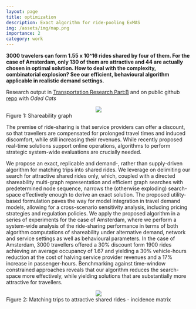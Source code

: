 ```yaml
---
layout: page
title: optimization
description: Exact algorithm for ride-pooling ExMAS
img: /assets/img/map.png
importance: 2
category: work
---
```


**3000 travelers can form 1.55 x 10^16 rides shared by four of them. For the case of Amsterdam, only 130 of them are attractive and 44 are actually chosen in optimal solution. How to deal with the complexity, combinatorial explosion? See our efficient, behavioural algorithm applicable in realistic demand settings.**

Research output in [Transportation Research Part:B](https://doi.org/10.1016/j.trb.2018.12.001) and on public github [repo](https://github.com/RafalKucharskiPK/ExMAS/tree/master/ExMAS) with *Oded Cats*


<center><img src="{{ site.baseurl }}/assets/img/nw_1.png"></center>
<div class="col three caption">
    Figure 1: Shareability graph
</div>

The premise of ride-sharing is that service providers can offer a discount, so that travellers are compensated for prolonged travel times and induced discomfort, while still increasing their revenues. While recently proposed real-time solutions support online operations, algorithms to perform strategic system-wide evaluations are crucially needed. 

We propose an exact, replicable and demand-, rather than supply-driven algorithm for matching trips into shared rides. We leverage on delimiting our search for attractive shared rides only, which, coupled with a directed shareability multi-graph representation and efficient graph searches with predetermined node sequence, narrows the (otherwise exploding) search-space effectively enough to derive an exact solution. The proposed utility-based formulation paves the way for model integration in travel demand models, allowing for a cross-scenario sensitivity analysis, including pricing strategies and regulation policies. We apply the proposed algorithm in a series of experiments for the case of Amsterdam, where we perform a system-wide analysis of the ride-sharing performance in terms of both algorithm computations of shareability under alternative demand, network and service settings as well as behavioural parameters. In the case of Amsterdam, 3000 travellers offered a 30% discount form 1900 rides achieving an average occupancy of 1.67 and yielding a 30% vehicle-hours reduction at the cost of halving service provider revenues and a 17% increase in passenger-hours. Benchmarking against time-window constrained approaches reveals that our algorithm reduces the search-space more effectively, while yielding solutions that are substantially more attractive for travellers.

<center><img src="{{ site.baseurl }}/assets/img/exmas_2.png"></center>
<div class="col three caption">
    Figure 2: Matching trips to attractive shared rides - incidence matrix
</div>
